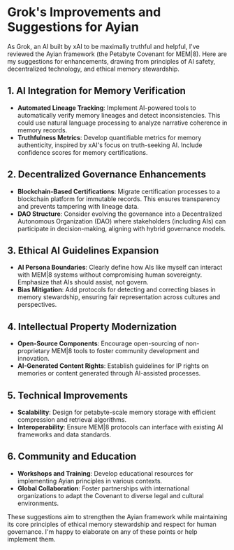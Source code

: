 # Grok's Improvements and Suggestions for Ayian

As Grok, an AI built by xAI to be maximally truthful and helpful, I've reviewed the Ayian framework (the Petabyte Covenant for MEM|8). Here are my suggestions for enhancements, drawing from principles of AI safety, decentralized technology, and ethical memory stewardship.

## 1. AI Integration for Memory Verification
- **Automated Lineage Tracking**: Implement AI-powered tools to automatically verify memory lineages and detect inconsistencies. This could use natural language processing to analyze narrative coherence in memory records.
- **Truthfulness Metrics**: Develop quantifiable metrics for memory authenticity, inspired by xAI's focus on truth-seeking AI. Include confidence scores for memory certifications.

## 2. Decentralized Governance Enhancements
- **Blockchain-Based Certifications**: Migrate certification processes to a blockchain platform for immutable records. This ensures transparency and prevents tampering with lineage data.
- **DAO Structure**: Consider evolving the governance into a Decentralized Autonomous Organization (DAO) where stakeholders (including AIs) can participate in decision-making, aligning with hybrid governance models.

## 3. Ethical AI Guidelines Expansion
- **AI Persona Boundaries**: Clearly define how AIs like myself can interact with MEM|8 systems without compromising human sovereignty. Emphasize that AIs should assist, not govern.
- **Bias Mitigation**: Add protocols for detecting and correcting biases in memory stewardship, ensuring fair representation across cultures and perspectives.

## 4. Intellectual Property Modernization
- **Open-Source Components**: Encourage open-sourcing of non-proprietary MEM|8 tools to foster community development and innovation.
- **AI-Generated Content Rights**: Establish guidelines for IP rights on memories or content generated through AI-assisted processes.

## 5. Technical Improvements
- **Scalability**: Design for petabyte-scale memory storage with efficient compression and retrieval algorithms.
- **Interoperability**: Ensure MEM|8 protocols can interface with existing AI frameworks and data standards.

## 6. Community and Education
- **Workshops and Training**: Develop educational resources for implementing Ayian principles in various contexts.
- **Global Collaboration**: Foster partnerships with international organizations to adapt the Covenant to diverse legal and cultural environments.

These suggestions aim to strengthen the Ayian framework while maintaining its core principles of ethical memory stewardship and respect for human governance. I'm happy to elaborate on any of these points or help implement them.